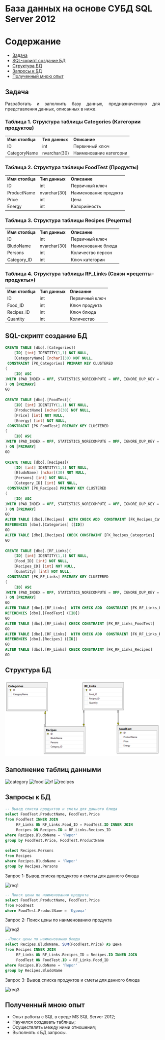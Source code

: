 # База данных на основе СУБД SQL Server 2012
<h1>Содержание</h1>
  <ul>
    <li><a href="#">Задача</a></li>
    <li><a href="#create">SQL-скрипт создание БД</a></li>
    <li><a href="#diagram">Структура БД</a></li>
    <li><a href="#request">Запросы к БД</a></li>
    <li><a href="#exp">Полученный мною опыт</a></li>
  </ul>
<h2 id="task">Задача</h2>
<p align="justify">
  Разработать и заполнить базу данных, предназначенную для представления данных, описанных в ниже. 
</p>
<h3>Таблица 1. Структура таблицы Categories (Категории продуктов)</h3>
<table>
    <tr>
        <td><b>Имя столбца</b></td>
        <td><b>Тип данных</b></td>
        <td><b>Описание</b></td>
    </tr>
    <tr>
        <td>ID</td>
        <td>int</td>
        <td>Первичный ключ</td>
    </tr>
    <tr>
        <td>CategoryName</td>
        <td>nvarchar(30)</td>
        <td>Наименование категории</td>
    </tr>
</table>
<h3>Таблица 2. Структура таблицы FoodTest (Продукты)</h3>
<table>
    <tr>
        <td><b>Имя столбца</b></td>
        <td><b>Тип данных</b></td>
        <td><b>Описание</b></td>
    </tr>
    <tr>
        <td>ID</td>
        <td>int</td>
        <td>Первичный ключ</td>
    </tr>
    <tr>
        <td>ProductName</td>
        <td>nvarchar(30)</td>
        <td>Наименование продукта</td>
    </tr>
    <tr>
        <td>Price</td>
        <td>int</td>
        <td>Цена</td>
    </tr>
    <tr>
        <td>Energy</td>
        <td>int</td>
        <td>Калорийность</td>
    </tr>
</table>
<h3>Таблица 3. Структура таблицы Recipes (Рецепты)</h3>
<table>
    <tr>
        <td><b>Имя столбца</b></td>
        <td><b>Тип данных</b></td>
        <td><b>Описание</b></td>
    </tr>
    <tr>
        <td>ID</td>
        <td>int</td>
        <td>Первичный ключ</td>
    </tr>
    <tr>
        <td>BludoName</td>
        <td>nvarchar(30)</td>
        <td>Наименование блюда</td>
    </tr>
    <tr>
        <td>Persons</td>
        <td>int</td>
        <td>Количество персон</td>
    </tr>
    <tr>
        <td>Category_ID</td>
        <td>int</td>
        <td>Ключ категории</td>
    </tr>
</table>
<h3>Таблица 4. Структура таблицы RF_Links (Связи «рецепты-продукты»)</h3>
<table>
    <tr>
        <td><b>Имя столбца</b></td>
        <td><b>Тип данных</b></td>
        <td><b>Описание</b></td>
    </tr>
    <tr>
        <td>ID</td>
        <td>int</td>
        <td>Первичный ключ</td>
    </tr>
    <tr>
        <td>Food_ID</td>
        <td>int</td>
        <td>Ключ продукта</td>
    </tr>
    <tr>
        <td>Recipes_ID</td>
        <td>int</td>
        <td>Ключ блюда</td>
    </tr>
    <tr>
        <td>Quantity</td>
        <td>int</td>
        <td>Количество</td>
    </tr>
</table>

<h2 id="create">SQL-скрипт создание БД</h2>

```sql
CREATE TABLE [dbo].[Categories](
	[ID] [int] IDENTITY(1,1) NOT NULL,
	[CategoryName] [nchar](30) NOT NULL,
 CONSTRAINT [PK_Categories] PRIMARY KEY CLUSTERED 
(
	[ID] ASC
)WITH (PAD_INDEX = OFF, STATISTICS_NORECOMPUTE = OFF, IGNORE_DUP_KEY = OFF, ALLOW_ROW_LOCKS = ON, ALLOW_PAGE_LOCKS = ON) ON [PRIMARY]
) ON [PRIMARY]
GO

CREATE TABLE [dbo].[FoodTest](
	[ID] [int] IDENTITY(1,1) NOT NULL,
	[ProductName] [nchar](30) NOT NULL,
	[Price] [int] NOT NULL,
	[Energy] [int] NOT NULL,
 CONSTRAINT [PK_FoodTest] PRIMARY KEY CLUSTERED 
(
	[ID] ASC
)WITH (PAD_INDEX = OFF, STATISTICS_NORECOMPUTE = OFF, IGNORE_DUP_KEY = OFF, ALLOW_ROW_LOCKS = ON, ALLOW_PAGE_LOCKS = ON) ON [PRIMARY]
) ON [PRIMARY]
GO

CREATE TABLE [dbo].[Recipes](
	[ID] [int] IDENTITY(1,1) NOT NULL,
	[BludoName] [nchar](30) NOT NULL,
	[Persons] [int] NOT NULL,
	[Category_ID] [int] NOT NULL,
 CONSTRAINT [PK_Recipes] PRIMARY KEY CLUSTERED 
(
	[ID] ASC
)WITH (PAD_INDEX = OFF, STATISTICS_NORECOMPUTE = OFF, IGNORE_DUP_KEY = OFF, ALLOW_ROW_LOCKS = ON, ALLOW_PAGE_LOCKS = ON) ON [PRIMARY]
) ON [PRIMARY]
GO
ALTER TABLE [dbo].[Recipes]  WITH CHECK ADD  CONSTRAINT [FK_Recipes_Categories] FOREIGN KEY([Category_ID])
REFERENCES [dbo].[Categories] ([ID])
GO
ALTER TABLE [dbo].[Recipes] CHECK CONSTRAINT [FK_Recipes_Categories]
GO

CREATE TABLE [dbo].[RF_Links](
	[ID] [int] IDENTITY(1,1) NOT NULL,
	[Food_ID] [int] NOT NULL,
	[Recipes_ID] [int] NOT NULL,
	[Quantity] [int] NOT NULL,
 CONSTRAINT [PK_RF_Links] PRIMARY KEY CLUSTERED 
(
	[ID] ASC
)WITH (PAD_INDEX = OFF, STATISTICS_NORECOMPUTE = OFF, IGNORE_DUP_KEY = OFF, ALLOW_ROW_LOCKS = ON, ALLOW_PAGE_LOCKS = ON) ON [PRIMARY]
) ON [PRIMARY]
GO
ALTER TABLE [dbo].[RF_Links]  WITH CHECK ADD  CONSTRAINT [FK_RF_Links_FoodTest] FOREIGN KEY([Food_ID])
REFERENCES [dbo].[FoodTest] ([ID])
GO
ALTER TABLE [dbo].[RF_Links] CHECK CONSTRAINT [FK_RF_Links_FoodTest]
GO
ALTER TABLE [dbo].[RF_Links]  WITH CHECK ADD  CONSTRAINT [FK_RF_Links_Recipes] FOREIGN KEY([Recipes_ID])
REFERENCES [dbo].[Recipes] ([ID])
GO
ALTER TABLE [dbo].[RF_Links] CHECK CONSTRAINT [FK_RF_Links_Recipes]
GO
```
<h2 id="diagram">Структура БД</h2>
<img src="diagram.png" alt="diagram">
<h2 id="add">Заполнение таблиц данными</h2>
<img src="category" alt="category">
<img src="food" alt="food">
<img src="rf" alt="rf">
<img src="recipes" alt="recipes">
<h2 id="request">Запросы к БД</h2>

```sql
-- Вывод списка продуктов и сметы для данного блюда
select FoodTest.ProductName, FoodTest.Price
from FoodTest INNER JOIN
     RF_Links ON RF_Links.Food_ID = FoodTest.ID INNER JOIN
	 Recipes ON Recipes.ID = RF_Links.Recipes_ID
where Recipes.BludoName = 'Пирог'
group by FoodTest.Price, FoodTest.ProductName

select Recipes.Persons 
from Recipes
where Recipes.BludoName = 'Пирог'
group by Recipes.Persons
```
<p>Запрос 1: Вывод списка продуктов и сметы для данного блюда</p>
<img src="req1" alt="req1">

```sql
-- Поиск цены по наименованию продукта
select FoodTest.ProductName, FoodTest.Price
from FoodTest
where FoodTest.ProductName = 'Курица'
```

<p>Запрос 2: Поиск цены по наименованию продукта</p>
<img src="req2" alt="req2">

```sql
--Поиск цены по наименованию блюда
select Recipes.BludoName, SUM(FoodTest.Price) AS Цена
from Recipes INNER JOIN 
     RF_Links ON RF_Links.Recipes_ID = Recipes.ID INNER JOIN
	 FoodTest ON FoodTest.ID = RF_Links.Food_ID
where Recipes.BludoName = 'Пирог'
group by Recipes.BludoName
```

<p>Запрос 3: Вывод списка продуктов и сметы для данного блюда</p>
<img src="req3" alt="req3">

<h2 id="exp">Полученный мною опыт</h2>
<ul>
<li>Опыт работы с SQL в среде MS SQL Server 2012;</li>
<li>Научился создавать таблицы;</li>
<li>Осуществлять между ними отношения;</li>
<li>Выполнять к БД запросы.</li>
</ul>
